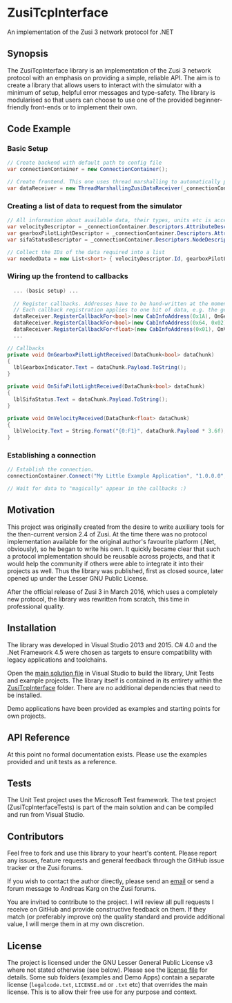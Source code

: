 # ZusiTcpInterface
An implementation of the Zusi 3 network protocol for .NET

## Synopsis

The ZusiTcpInterface library is an implementation of the Zusi 3 network protocol with an emphasis on providing a simple, reliable API. The aim is to create a library that allows users to interact with the simulator with a minimum of setup, helpful error messages and type-safety. The library is modularised so that users can choose to use one of the provided beginner-friendly front-ends or to implement their own.

## Code Example

### Basic Setup
```CS
// Create backend with default path to config file 
var connectionContainer = new ConnectionContainer();

// Create frontend. This one uses thread marshalling to automatically pass incoming data to the GUI
var dataReceiver = new ThreadMarshallingZusiDataReceiver(_connectionContainer.ReceivedDataChunks, SynchronizationContext.Current);
```

### Creating a list of data to request from the simulator
```CS
// All information about available data, their types, units etc is accessible through a tree of descriptors.
var velocityDescriptor = _connectionContainer.Descriptors.AttributeDescriptors["Geschwindigkeit"];
var gearboxPilotLightDescriptor = _connectionContainer.Descriptors.AttributeDescriptors["LM Getriebe"];
var sifaStatusDescriptor = _connectionContainer.Descriptors.NodeDescriptors["Status Sifa"];

// Collect the IDs of the data required into a list
var neededData = new List<short> { velocityDescriptor.Id, gearboxPilotLightDescriptor.Id, sifaStatusDescriptor.Id };
```

### Wiring up the frontend to callbacks
```CS
  ... (basic setup) ...
  
  // Register callbacks. Addresses have to be hand-written at the moment - see CabInfoTypes.xml for details
  // Each callback registration applies to one bit of data, e.g. the gearbox indicator light or current velocity.
  dataReceiver.RegisterCallbackFor<bool>(new CabInfoAddress(0x1A), OnGearboxPilotLightReceived);
  dataReceiver.RegisterCallbackFor<bool>(new CabInfoAddress(0x64, 0x02), OnSifaPilotLightReceived);
  dataReceiver.RegisterCallbackFor<float>(new CabInfoAddress(0x01), OnVelocityReceived);
  ...

// Callbacks
private void OnGearboxPilotLightReceived(DataChunk<bool> dataChunk)
{
  lblGearboxIndicator.Text = dataChunk.Payload.ToString();
}

private void OnSifaPilotLightReceived(DataChunk<bool> dataChunk)
{
  lblSifaStatus.Text = dataChunk.Payload.ToString();
}

private void OnVelocityReceived(DataChunk<float> dataChunk)
{
  lblVelocity.Text = String.Format("{0:F1}", dataChunk.Payload * 3.6f);
}

```

### Establishing a connection
```CS
// Establish the connection.
connectionContainer.Connect("My Little Example Application", "1.0.0.0", neededData);

// Wait for data to "magically" appear in the callbacks :)
```

## Motivation
This project was originally created from the desire to write auxiliary tools for the then-current version 2.4 of Zusi. At the time there was no protocol implementation available for the original author's favourite platform (.Net, obviously), so he began to write his own. It quickly became clear that such a protocol implementation should be reusable across projects, and that it would help the community if others were able to integrate it into their projects as well. Thus the library was published, first as closed source, later opened up under the Lesser GNU Public License.

After the official release of Zusi 3 in March 2016, which uses a completely new protocol, the library was rewritten from scratch, this time in professional quality.

## Installation
The library was developed in Visual Studio 2013 and 2015. C# 4.0 and the .Net Framework 4.5 were chosen as targets to ensure compatibility with legacy applications and toolchains.

Open the [main solution file](ZusiTcpInterface.sln) in Visual Studio to build the library, Unit Tests and example projects.
The library itself is contained in its entirety within the [ZusiTcpInterface](ZusiTcpInterface/) folder. There are no additional dependencies that need to be installed.

Demo applications have been provided as examples and starting points for own projects.

## API Reference
At this point no formal documentation exists. Please use the examples provided and unit tests as a reference.

## Tests
The Unit Test project uses the Microsoft Test framework. The test project (ZusiTcpInterfaceTests) is part of the main solution and can be compiled and run from Visual Studio.

## Contributors
Feel free to fork and use this library to your heart's content. Please report any issues, feature requests and general feedback through the GitHub issue tracker or the Zusi forums.

If you wish to contact the author directly, please send an [email](clonkman@gmx.de) or send a forum message to Andreas Karg on the Zusi forums.

You are invited to contribute to the project. I will review all pull requests I receive on GitHub and provide constructive feedback on them. If they match (or preferably improve on) the quality standard and provide additional value, I will merge them in at my own discretion.

## License
The project is licensed under the GNU Lesser General Public License v3 where not stated otherwise (see below). Please see the [license file](LICENSE.md) for details.
Some sub folders (examples and Demo Apps) contain a separate license (`legalcode.txt`, `LICENSE.md` or `.txt` etc) that overrides the main license. This is to allow their free use for any purpose and context.
